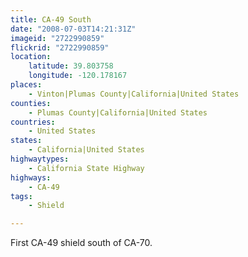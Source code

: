 ```yaml
---
title: CA-49 South
date: "2008-07-03T14:21:31Z"
imageid: "2722990859"
flickrid: "2722990859"
location:
    latitude: 39.803758
    longitude: -120.178167
places:
    - Vinton|Plumas County|California|United States
counties:
    - Plumas County|California|United States
countries:
    - United States
states:
    - California|United States
highwaytypes:
    - California State Highway
highways:
    - CA-49
tags:
    - Shield

---
```

First CA-49 shield south of CA-70.